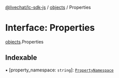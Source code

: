 [@livechat/lc-sdk-js](../README.md) / [objects](../modules/objects.md) / Properties

# Interface: Properties

[objects](../modules/objects.md).Properties

## Indexable

▪ [property_namespace: `string`]: [`PropertyNamespace`](objects.PropertyNamespace.md)
